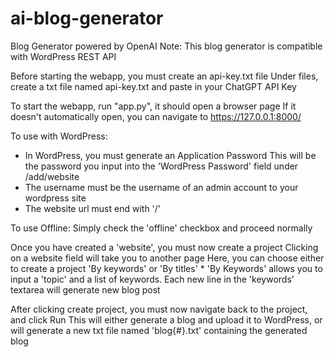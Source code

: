 # ai-blog-generator
Blog Generator powered by OpenAI
Note: This blog generator is compatible with WordPress REST API

Before starting the webapp, you must create an api-key.txt file
  Under files, create a txt file named api-key.txt and paste in your ChatGPT API Key

To start the webapp, run "app.py", it should open a browser page
  If it doesn't automatically open, you can navigate to https://127.0.0.1:8000/

To use with WordPress:
  * In WordPress, you must generate an Application Password
    This will be the password you input into the 'WordPress Password' field under /add/website
  * The username must be the username of an admin account to your wordpress site
  * The website url must end with '/'
  
To use Offline:
  Simply check the 'offline' checkbox and proceed normally
  
Once you have created a 'website', you must now create a project
  Clicking on a website field will take you to another page
  Here, you can choose either to create a project 'By keywords' or 'By titles'
    * 'By Keywords' allows you to input a 'topic' and a list of keywords. Each new line in the 'keywords' textarea will generate new blog post

After clicking create project, you must now navigate back to the project, and click Run
  This will either generate a blog and upload it to WordPress, or will generate a new txt file named 'blog{#}.txt' containing the generated blog
  
